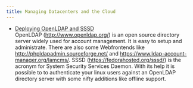 ```yaml
---
title: Managing Datacenters and the Cloud
---
```


* [Deploying OpenLDAP and SSSD](/docs/rex_book/managing_datacenters_and_the_cloud/deploying_openldap_and_sssd.html)  
  OpenLDAP (http://www.openldap.org/) is an open source directory server widely used for account management. It is easy to setup and administrate. There are also some Webfrontends like http://phpldapadmin.sourceforge.net/ and https://www.ldap-account-manager.org/lamcms/. SSSD (https://fedorahosted.org/sssd/) is the acronym for System Security Services Daemon. With its help it is possible to to authenticate your linux users against an OpenLDAP directory server with some nifty additions like offline support.
